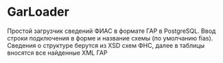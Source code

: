 # GarLoader
Простой загрузчик сведений ФИАС в формате ГАР в PostgreSQL.
Ввод строки подключения в форме и название схемы (по умолчанию fias).
Сведения о структуре берутся из XSD схем ФНС, далее в таблицы вносятся все найденные XML ГАР
